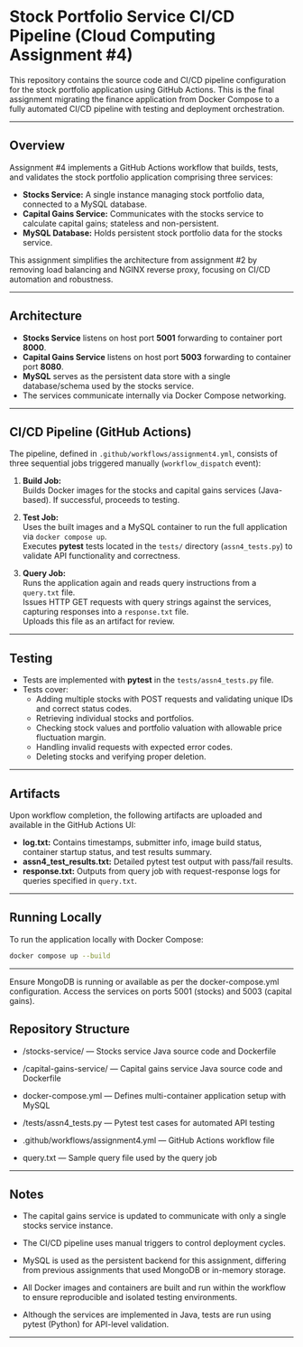 # Stock Portfolio Service CI/CD Pipeline (Cloud Computing Assignment #4)

This repository contains the source code and CI/CD pipeline configuration for the stock portfolio application using GitHub Actions. This is the final assignment migrating the finance application from Docker Compose to a fully automated CI/CD pipeline with testing and deployment orchestration.

---

## Overview

Assignment #4 implements a GitHub Actions workflow that builds, tests, and validates the stock portfolio application comprising three services:

- **Stocks Service:** A single instance managing stock portfolio data, connected to a MySQL database.  
- **Capital Gains Service:** Communicates with the stocks service to calculate capital gains; stateless and non-persistent.  
- **MySQL Database:** Holds persistent stock portfolio data for the stocks service.  

This assignment simplifies the architecture from assignment #2 by removing load balancing and NGINX reverse proxy, focusing on CI/CD automation and robustness.

---

## Architecture

- **Stocks Service** listens on host port **5001** forwarding to container port **8000**.  
- **Capital Gains Service** listens on host port **5003** forwarding to container port **8080**.  
- **MySQL** serves as the persistent data store with a single database/schema used by the stocks service.  
- The services communicate internally via Docker Compose networking.

---

## CI/CD Pipeline (GitHub Actions)

The pipeline, defined in `.github/workflows/assignment4.yml`, consists of three sequential jobs triggered manually (`workflow_dispatch` event):

1. **Build Job:**  
   Builds Docker images for the stocks and capital gains services (Java-based). If successful, proceeds to testing.

2. **Test Job:**  
   Uses the built images and a MySQL container to run the full application via `docker compose up`.  
   Executes **pytest** tests located in the `tests/` directory (`assn4_tests.py`) to validate API functionality and correctness.

3. **Query Job:**  
   Runs the application again and reads query instructions from a `query.txt` file.  
   Issues HTTP GET requests with query strings against the services, capturing responses into a `response.txt` file.  
   Uploads this file as an artifact for review.

---

## Testing

- Tests are implemented with **pytest** in the `tests/assn4_tests.py` file.  
- Tests cover:  
  - Adding multiple stocks with POST requests and validating unique IDs and correct status codes.  
  - Retrieving individual stocks and portfolios.  
  - Checking stock values and portfolio valuation with allowable price fluctuation margin.  
  - Handling invalid requests with expected error codes.  
  - Deleting stocks and verifying proper deletion.  

---

## Artifacts

Upon workflow completion, the following artifacts are uploaded and available in the GitHub Actions UI:

- **log.txt:** Contains timestamps, submitter info, image build status, container startup status, and test results summary.  
- **assn4_test_results.txt:** Detailed pytest test output with pass/fail results.  
- **response.txt:** Outputs from query job with request-response logs for queries specified in `query.txt`.

---

## Running Locally

To run the application locally with Docker Compose:

```bash
docker compose up --build
```
---

Ensure MongoDB is running or available as per the docker-compose.yml configuration. Access the services on ports 5001 (stocks) and 5003 (capital gains).

## Repository Structure
- /stocks-service/ — Stocks service Java source code and Dockerfile

- /capital-gains-service/ — Capital gains service Java source code and Dockerfile

- docker-compose.yml — Defines multi-container application setup with MySQL

- /tests/assn4_tests.py — Pytest test cases for automated API testing

- .github/workflows/assignment4.yml — GitHub Actions workflow file

- query.txt — Sample query file used by the query job

---

## Notes

- The capital gains service is updated to communicate with only a single stocks service instance.

- The CI/CD pipeline uses manual triggers to control deployment cycles.

- MySQL is used as the persistent backend for this assignment, differing from previous assignments that used MongoDB or in-memory storage.

- All Docker images and containers are built and run within the workflow to ensure reproducible and isolated testing environments.

- Although the services are implemented in Java, tests are run using pytest (Python) for API-level validation.

---
